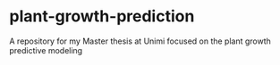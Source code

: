 # plant-growth-prediction
A repository for my Master thesis at Unimi focused on the plant growth predictive modeling
